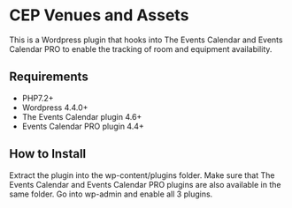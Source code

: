 CEP Venues and Assets
=====================

This is a Wordpress plugin that hooks into The Events Calendar and Events Calendar PRO to enable the tracking of room
and equipment availability.

Requirements
------------

 * PHP7.2+
 * Wordpress 4.4.0+
 * The Events Calendar plugin 4.6+
 * Events Calendar PRO plugin 4.4+

How to Install
--------------

Extract the plugin into the wp-content/plugins folder. Make sure that The Events Calendar and Events Calendar PRO
plugins are also available in the same folder. Go into wp-admin and enable all 3 plugins.
